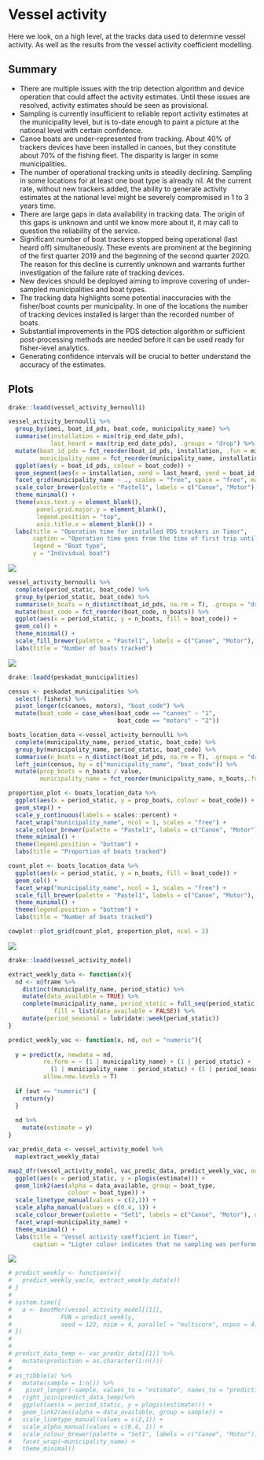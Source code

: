 Vessel activity
================

Here we look, on a high level, at the tracks data used to determine
vessel activity. As well as the results from the vessel activity
coefficient modelling.

## Summary

  - There are multiple issues with the trip detection algorithm and
    device operation that could affect the activity estimates. Until
    these issues are resolved, activity estimates should be seen as
    provisional.
  - Sampling is currently insufficient to reliable report activity
    estimates at the municipality level, but is to-date enough to paint
    a picture at the national level with certain confidence.
  - Canoe boats are under-represented from tracking. About 40% of
    trackers devices have been installed in canoes, but they constitute
    about 70% of the fishing fleet. The disparity is larger in some
    municipalities.
  - The number of operational tracking units is steadily declining.
    Sampling in some locations for at least one boat type is already
    nil. At the current rate, without new trackers added, the ability to
    generate activity estimates at the national level might be severely
    compromised in 1 to 3 years time.
  - There are large gaps in data availability in tracking data. The
    origin of this gaps is unknown and until we know more about it, it
    may call to question the reliability of the service.
  - Significant number of boat trackers stopped being operational (last
    heard off) simultaneously. These events are prominent at the
    beginning of the first quarter 2019 and the beginning of the second
    quarter 2020. The reason for this decline is currently unknown and
    warrants further investigation of the failure rate of tracking
    devices.
  - New devices should be deployed aiming to improve covering of
    under-sampled municipalities and boat types.
  - The tracking data highlights some potential inaccuracies with the
    fisher/boat counts per municipality. In one of the locations the
    number of tracking devices installed is larger than the recorded
    number of boats.
  - Substantial improvements in the PDS detection algorithm or
    sufficient post-processing methods are needed before it can be used
    ready for fisher-level analytics.
  - Generating confidence intervals will be crucial to better understand
    the accuracy of the estimates.

## Plots

``` r
drake::loadd(vessel_activity_bernoulli)

vessel_activity_bernoulli %>%
  group_by(imei, boat_id_pds, boat_code, municipality_name) %>%
  summarise(installation = min(trip_end_date_pds), 
            last_heard = max(trip_end_date_pds), .groups = "drop") %>%
  mutate(boat_id_pds = fct_reorder(boat_id_pds, installation, .fun = min, .desc = T),
         municipality_name = fct_reorder(municipality_name, installation, .fun = min, .desc = F)) %>%
  ggplot(aes(y = boat_id_pds, colour = boat_code)) +
  geom_segment(aes(x = installation, xend = last_heard, yend = boat_id_pds)) +
  facet_grid(municipality_name ~ ., scales = "free", space = "free", margins = F) +
  scale_color_brewer(palette = "Pastel1", labels = c("Canoe", "Motor"), name = "Boat type") +
  theme_minimal() +
  theme(axis.text.y = element_blank(), 
        panel.grid.major.y = element_blank(), 
        legend.position = "top", 
        axis.title.x = element_blank()) +
  labs(title = "Operation time for installed PDS trackers in Timor", 
       caption = "Operation time goes from the time of first trip until the time the tracker was last detected",
       legend = "Boat type",
       y = "Individual boat")
```

![](vessel-activity_files/figure-gfm/operation-per-boat-1.png)<!-- -->

``` r
vessel_activity_bernoulli %>%
  complete(period_static, boat_code) %>%
  group_by(period_static, boat_code) %>%
  summarise(n_boats = n_distinct(boat_id_pds, na.rm = T), .groups = "drop") %>%
  mutate(boat_code = fct_reorder(boat_code, n_boats)) %>%
  ggplot(aes(x = period_static, y = n_boats, fill = boat_code)) +
  geom_col() +
  theme_minimal() +
  scale_fill_brewer(palette = "Pastel1", labels = c("Canoe", "Motor"), name = "Boat type") +
  labs(title = "Number of boats tracked")
```

![](vessel-activity_files/figure-gfm/operation-all-boats-1.png)<!-- -->

``` r
drake::loadd(peskadat_municipalities)

census <- peskadat_municipalities %>%
  select(-fishers) %>%
  pivot_longer(c(canoes, motors), "boat_code") %>%
  mutate(boat_code = case_when(boat_code == "canoes" ~ "1", 
                               boat_code == "motors" ~ "2"))

boats_location_data <-vessel_activity_bernoulli %>%
  complete(municipality_name, period_static, boat_code) %>%
  group_by(municipality_name, period_static, boat_code) %>%
  summarise(n_boats = n_distinct(boat_id_pds, na.rm = T), .groups = "drop") %>%
  left_join(census, by = c("municipality_name", "boat_code")) %>%
  mutate(prop_boats = n_boats / value, 
         municipality_name = fct_reorder(municipality_name, n_boats,.fun = max, .desc = T))

proportion_plot <- boats_location_data %>%
  ggplot(aes(x = period_static, y = prop_boats, colour = boat_code)) +
  geom_step() +
  scale_y_continuous(labels = scales::percent) +
  facet_wrap("municipality_name", ncol = 1, scales = "free") +
  scale_colour_brewer(palette = "Pastel1", labels = c("Canoe", "Motor"), name = "Boat type") +
  theme_minimal() +
  theme(legend.position = "bottom") +
  labs(title = "Proportion of boats tracked")

count_plot <- boats_location_data %>%
  ggplot(aes(x = period_static, y = n_boats, fill = boat_code)) +
  geom_col() +
  facet_wrap("municipality_name", ncol = 1, scales = "free") +
  scale_fill_brewer(palette = "Pastel1", labels = c("Canoe", "Motor"), name = "Boat type") +
  theme_minimal() +
  theme(legend.position = "bottom") +
  labs(title = "Number of boats tracked")

cowplot::plot_grid(count_plot, proportion_plot, ncol = 2)
```

![](vessel-activity_files/figure-gfm/operation-per-location%20-1.png)<!-- -->

``` r
drake::loadd(vessel_activity_model)

extract_weekly_data <- function(x){
  nd <- x@frame %>%
    distinct(municipality_name, period_static) %>%
    mutate(data_available = TRUE) %>%
    complete(municipality_name, period_static = full_seq(period_static, period = 7), 
             fill = list(data_available = FALSE)) %>%
    mutate(period_seasonal = lubridate::week(period_static))
}

predict_weekly_vac <- function(x, nd, out = "numeric"){
  
  y = predict(x, newdata = nd,
          re.form = ~ (1 | municipality_name) + (1 | period_static) +
            (1 | municipality_name : period_static) + (1 | period_seasonal),
          allow.new.levels = T)
  
  if (out == "numeric") {
    return(y)
  }
  
  nd %>%
    mutate(estimate = y)
}

vac_predic_data <- vessel_activity_model %>%
  map(extract_weekly_data) 

map2_dfr(vessel_activity_model, vac_predic_data, predict_weekly_vac, out = "df", .id = "boat_type") %>%
  ggplot(aes(x = period_static, y = plogis(estimate))) +
  geom_link2(aes(alpha = data_available, group = boat_type, 
                 colour = boat_type)) +
  scale_linetype_manual(values = c(2,1)) +
  scale_alpha_manual(values = c(0.4, 1)) +
  scale_colour_brewer(palette = "Set1", labels = c("Canoe", "Motor"), name = "Boat type") +
  facet_wrap(~municipality_name) +
  theme_minimal() +
  labs(title = "Vessel activity coefficient in Timor", 
       caption = "Ligter colour indicates that no sampling was performed during that period at that particular location")
```

![](vessel-activity_files/figure-gfm/model-predictions-1.png)<!-- -->

``` r
# predict_weekly <- function(x){
#   predict_weekly_vac(x, extract_weekly_data(x))
# }
# 
# system.time({
#   a <- bootMer(vessel_activity_model[[1]],
#              FUN = predict_weekly,
#              seed = 123, nsim = 4, parallel = "multicore", ncpus = 4)
# })
# 
# 
# predict_data_temp <- vac_predic_data[[1]] %>%
#   mutate(prediction = as.character(1:n()))
#   
# as_tibble(a) %>%
#   mutate(sample = 1:n()) %>%
#    pivot_longer(-sample, values_to = "estimate", names_to = "prediction") %>%
#   right_join(predict_data_temp)%>%
#   ggplot(aes(x = period_static, y = plogis(estimate))) +
#   geom_link2(aes(alpha = data_available, group = sample)) +
#   scale_linetype_manual(values = c(2,1)) +
#   scale_alpha_manual(values = c(0.4, 1)) +
#   scale_colour_brewer(palette = "Set1", labels = c("Canoe", "Motor"), name = "Boat type") +
#   facet_wrap(~municipality_name) +
#   theme_minimal()
```
